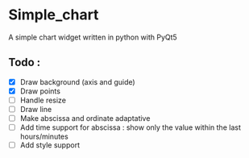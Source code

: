 # Simple_chart
A simple chart widget written in python with PyQt5

## Todo :
- [x] Draw background (axis and guide)
- [x] Draw points
- [ ] Handle resize
- [ ] Draw line
- [ ] Make abscissa and ordinate adaptative
- [ ] Add time support for abscissa : show only the value within the last hours/minutes
- [ ] Add style support
